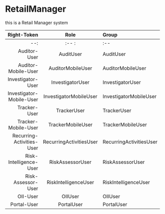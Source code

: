 # RetailManager
this is a  Retail Manager system

Right-Token						| Role							| Group
--:|:--:|:--
--:								|:--						   :|:--
Auditor-User					|AuditUser						| AuditUser				
Auditor-Mobile-User				|AuditorMobileUser				| AuditorMobileUser		
Investigator-User				|InvestigatorUser				| InvestigatorUser		
Investigator-Mobile-User		|InvestigatorMobileUser			| InvestigatorMobileUser	
Tracker-User					|TrackerUser					| TrackerUser			
Tracker-Mobile-User				|TrackerMobileUser				| TrackerMobileUser		
Recurring-Activities-User		|RecurringActivitiesUser		| RecurringActivitiesUser
Risk-Intelligence-User			|RiskAssessorUser				| RiskAssessorUser		
Risk-Assessor-User				|RiskIntelligenceUser			| RiskIntelligenceUser	
OII-User						|OIIUser						| OIIUser				
Portal-User						|PortalUser						| PortalUser		
